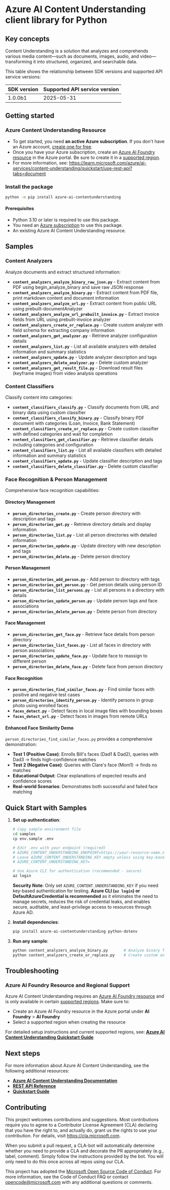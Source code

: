 # Azure AI Content Understanding client library for Python

## Key concepts
Content Understanding is a solution that analyzes and comprehends various media content—such as documents, images, audio, and video—transforming it into structured, organized, and searchable data.

This table shows the relationship between SDK versions and supported API service versions:

| SDK version | Supported API service version |
| ----------- | ----------------------------- |
| 1.0.0b1     | 2025-05-31                    |

## Getting started

### Azure Content Understanding Resource
- To get started, you need **an active Azure subscription**. If you don't have an Azure account, [create one for free](https://azure.microsoft.com/free/).
- Once you have your Azure subscription, create an [Azure AI Foundry resource](https://portal.azure.com/#create/Microsoft.CognitiveServicesAIFoundry) in the Azure portal. Be sure to create it in a [supported region](https://learn.microsoft.com/azure/ai-services/content-understanding/language-region-support).
- For more information, see: https://learn.microsoft.com/azure/ai-services/content-understanding/quickstart/use-rest-api?tabs=document

### Install the package

```bash
python -m pip install azure-ai-contentunderstanding
```

#### Prerequisites

- Python 3.10 or later is required to use this package.
- You need an [Azure subscription][azure_sub] to use this package.
- An existing Azure AI Content Understanding resource.

## Samples

### Content Analyzers
Analyze documents and extract structured information:

- **`content_analyzers_analyze_binary_raw_json.py`** - Extract content from PDF using begin_analyze_binary and save raw JSON response
- **`content_analyzers_analyze_binary.py`** - Extract content from PDF file, print markdown content and document information
- **`content_analyzers_analyze_url.py`** - Extract content from public URL using prebuilt-documentAnalyzer
- **`content_analyzers_analyze_url_prebuilt_invoice.py`** - Extract invoice fields from URL using prebuilt-invoice analyzer
- **`content_analyzers_create_or_replace.py`** - Create custom analyzer with field schema for extracting company information
- **`content_analyzers_get_analyzer.py`** - Retrieve analyzer configuration details
- **`content_analyzers_list.py`** - List all available analyzers with detailed information and summary statistics
- **`content_analyzers_update.py`** - Update analyzer description and tags
- **`content_analyzers_delete_analyzer.py`** - Delete custom analyzer
- **`content_analyzers_get_result_file.py`** - Download result files (keyframe images) from video analysis operations

### Content Classifiers
Classify content into categories:

- **`content_classifiers_classify.py`** - Classify documents from URL and binary data using custom classifier
- **`content_classifiers_classify_binary.py`** - Classify binary PDF document with categories (Loan, Invoice, Bank Statement)
- **`content_classifiers_create_or_replace.py`** - Create custom classifier with defined categories and wait for completion
- **`content_classifiers_get_classifier.py`** - Retrieve classifier details including categories and configuration
- **`content_classifiers_list.py`** - List all available classifiers with detailed information and summary statistics
- **`content_classifiers_update.py`** - Update classifier description and tags
- **`content_classifiers_delete_classifier.py`** - Delete custom classifier

### Face Recognition & Person Management
Comprehensive face recognition capabilities:

#### **Directory Management**
- **`person_directories_create.py`** - Create person directory with description and tags
- **`person_directories_get.py`** - Retrieve directory details and display information
- **`person_directories_list.py`** - List all person directories with detailed information
- **`person_directories_update.py`** - Update directory with new description and tags
- **`person_directories_delete.py`** - Delete person directory

#### **Person Management**
- **`person_directories_add_person.py`** - Add person to directory with tags
- **`person_directories_get_person.py`** - Get person details using person ID
- **`person_directories_list_persons.py`** - List all persons in a directory with details
- **`person_directories_update_person.py`** - Update person tags and face associations
- **`person_directories_delete_person.py`** - Delete person from directory

#### **Face Management**
- **`person_directories_get_face.py`** - Retrieve face details from person directory
- **`person_directories_list_faces.py`** - List all faces in directory with person associations
- **`person_directories_update_face.py`** - Update face to reassign to different person
- **`person_directories_delete_face.py`** - Delete face from person directory

#### **Face Recognition**
- **`person_directories_find_similar_faces.py`** - Find similar faces with positive and negative test cases
- **`person_directories_identify_person.py`** - Identify persons in group photo using enrolled faces
- **`faces_detect.py`** - Detect faces in local image files with bounding boxes
- **`faces_detect_url.py`** - Detect faces in images from remote URLs

#### **Enhanced Face Similarity Demo**
`person_directories_find_similar_faces.py` provides a comprehensive demonstration:

- **Test 1 (Positive Case)**: Enrolls Bill's faces (Dad1 & Dad2), queries with Dad3 → finds high-confidence matches
- **Test 2 (Negative Case)**: Queries with Clare's face (Mom1) → finds no matches
- **Educational Output**: Clear explanations of expected results and confidence scores
- **Real-world Scenarios**: Demonstrates both successful and failed face matching

## **Quick Start with Samples**

1. **Set up authentication**:
   ```bash
   # Copy sample environment file
   cd samples
   cp env.sample .env
   
   # Edit .env with your endpoint (required)
   # AZURE_CONTENT_UNDERSTANDING_ENDPOINT=https://your-resource-name.services.ai.azure.com/  
   # Leave AZURE_CONTENT_UNDERSTANDING_KEY empty unless using key-based authentication (not recommended for production)
   # AZURE_CONTENT_UNDERSTANDING_KEY=
   
   # Use Azure CLI for authentication (recommended - secure)
   az login
   ```
   
   **Security Note**: Only set `AZURE_CONTENT_UNDERSTANDING_KEY` if you need key-based authentication for testing. **Azure CLI (`az login`) or DefaultAzureCredential is recommended** as it eliminates the need to manage secrets, reduces the risk of credential leaks, and enables secure, auditable, and least-privilege access to resources through Azure AD.

2. **Install dependencies**:
   ```bash
   pip install azure-ai-contentunderstanding python-dotenv
   ```

3. **Run any sample**:
   ```bash
   python content_analyzers_analyze_binary.py       # Analyze binary files (PDFs, images, documents)
   python content_analyzers_create_or_replace.py    # Create custom analyzer using begin_create_or_replace API
   ```

## Troubleshooting

### Azure AI Foundry Resource and Regional Support

Azure AI Content Understanding requires an [Azure AI Foundry resource](https://portal.azure.com/#create/Microsoft.CognitiveServicesAIFoundry) and is only available in certain [supported regions](https://learn.microsoft.com/azure/ai-services/content-understanding/language-region-support). Make sure to:

- Create an Azure AI Foundry resource in the Azure portal under **AI Foundry** > **AI Foundry**
- Select a supported region when creating the resource

For detailed setup instructions and current supported regions, see: **[Azure AI Content Understanding Quickstart Guide](https://learn.microsoft.com/azure/ai-services/content-understanding/quickstart/use-rest-api)**

## Next steps
For more information about Azure AI Content Understanding, see the following additional resources:
- **[Azure AI Content Understanding Documentation](https://learn.microsoft.com/azure/ai-services/content-understanding/)**
- **[REST API Reference](https://learn.microsoft.com/rest/api/content-understanding/)**
- **[Quickstart Guide](https://learn.microsoft.com/azure/ai-services/content-understanding/quickstart/use-rest-api)**

## Contributing

This project welcomes contributions and suggestions. Most contributions require
you to agree to a Contributor License Agreement (CLA) declaring that you have
the right to, and actually do, grant us the rights to use your contribution.
For details, visit https://cla.microsoft.com.

When you submit a pull request, a CLA-bot will automatically determine whether
you need to provide a CLA and decorate the PR appropriately (e.g., label,
comment). Simply follow the instructions provided by the bot. You will only
need to do this once across all repos using our CLA.

This project has adopted the
[Microsoft Open Source Code of Conduct][code_of_conduct]. For more information,
see the Code of Conduct FAQ or contact opencode@microsoft.com with any
additional questions or comments.

<!-- LINKS -->
[code_of_conduct]: https://opensource.microsoft.com/codeofconduct/
[authenticate_with_token]: https://docs.microsoft.com/azure/cognitive-services/authentication?tabs=powershell#authenticate-with-an-authentication-token
[azure_identity_credentials]: https://github.com/Azure/azure-sdk-for-python/tree/main/sdk/identity/azure-identity#credentials
[azure_identity_pip]: https://pypi.org/project/azure-identity/
[default_azure_credential]: https://github.com/Azure/azure-sdk-for-python/tree/main/sdk/identity/azure-identity#defaultazurecredential
[pip]: https://pypi.org/project/pip/
[azure_sub]: https://azure.microsoft.com/free/
